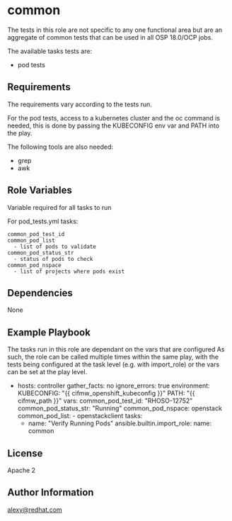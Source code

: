common
======

The tests in this role are not specific to any one functional area but are an
aggregate of common tests that can be used in all OSP 18.0/OCP jobs.

The available tasks tests are:

* pod tests

Requirements
------------

The requirements vary according to the tests run.

For the pod tests, access to a kubernetes cluster and the oc command is needed,
this is done by passing the KUBECONFIG env var and PATH into the play.

The following tools are also needed:
* grep
* awk

Role Variables
--------------
Variable required for all tasks to run

For pod_tests.yml tasks:

    common_pod_test_id
    common_pod_list
      - list of pods to validate
    common_pod_status_str
      - status of pods to check
    common_pod_nspace
      - list of projects where pods exist


Dependencies
------------

None

Example Playbook
----------------

The tasks run in this role are dependant on the vars that are configured
As such, the role can be called multiple times within the same play, with the
tests being configured at the task level (e.g. with import_role) or the vars
can be set at the play level.

  - hosts: controller
    gather_facts: no
    ignore_errors: true
    environment:
      KUBECONFIG: "{{ cifmw_openshift_kubeconfig }}"
      PATH: "{{ cifmw_path }}"
    vars:
      common_pod_test_id: "RHOSO-12752"
      common_pod_status_str: "Running"
      common_pod_nspace: openstack
      common_pod_list:
        - openstackclient
    tasks:
      - name: "Verify Running Pods"
        ansible.builtin.import_role:
          name: common


License
-------

Apache 2

Author Information
------------------

alexy@redhat.com
